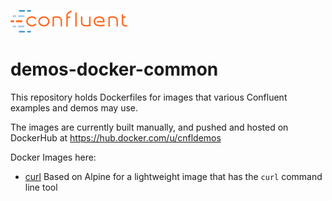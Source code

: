 ![image](images/confluent-logo-300-2.png)

# demos-docker-common

This repository holds Dockerfiles for images that various Confluent examples and demos may use.

The images are currently built manually, and pushed and hosted on DockerHub at https://hub.docker.com/u/cnfldemos

Docker Images here:

* [curl](curl/README.md) Based on Alpine for a lightweight image that has the `curl` command line tool

